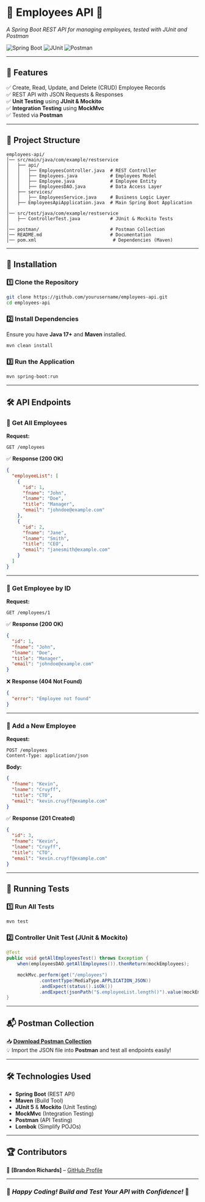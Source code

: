 # 🌟 Employees API 🚀  
*A Spring Boot REST API for managing employees, tested with JUnit and Postman*

![Spring Boot](https://img.shields.io/badge/Spring%20Boot-2.7.5-green?style=for-the-badge&logo=spring-boot)
![JUnit](https://img.shields.io/badge/JUnit-5.8.2-blue?style=for-the-badge&logo=java)
![Postman](https://img.shields.io/badge/Tested%20With-Postman-orange?style=for-the-badge&logo=postman)

---

## 📌 Features  
✅ Create, Read, Update, and Delete (CRUD) Employee Records  
✅ REST API with JSON Requests & Responses  
✅ **Unit Testing** using **JUnit & Mockito**  
✅ **Integration Testing** using **MockMvc**  
✅ Tested via **Postman**  

---

## 📁 Project Structure  

```
employees-api/
│── src/main/java/com/example/restservice
│   ├── api/
│   │   ├── EmployeesController.java  # REST Controller
│   │   ├── Employees.java            # Employees Model
│   │   ├── Employee.java             # Employee Entity
│   │   ├── EmployeesDAO.java         # Data Access Layer
│   ├── services/
│   │   ├── EmployeesService.java     # Business Logic Layer
│   ├── EmployeesApiApplication.java  # Main Spring Boot Application
│
│── src/test/java/com/example/restservice
│   ├── ControllerTest.java           # JUnit & Mockito Tests
│
│── postman/                          # Postman Collection
│── README.md                         # Documentation
│── pom.xml                            # Dependencies (Maven)
```

---

## 🔧 Installation  

### **1️⃣ Clone the Repository**  
```bash
git clone https://github.com/yourusername/employees-api.git
cd employees-api
```

### **2️⃣ Install Dependencies**  
Ensure you have **Java 17+** and **Maven** installed.  
```bash
mvn clean install
```

### **3️⃣ Run the Application**  
```bash
mvn spring-boot:run
```

---

## 🛠️ API Endpoints  

### 📌 **Get All Employees**  
**Request:**  
```http
GET /employees
```
✅ **Response (200 OK)**  
```json
{
  "employeeList": [
    {
      "id": 1,
      "fname": "John",
      "lname": "Doe",
      "title": "Manager",
      "email": "johndoe@example.com"
    },
    {
      "id": 2,
      "fname": "Jane",
      "lname": "Smith",
      "title": "CEO",
      "email": "janesmith@example.com"
    }
  ]
}
```

---

### 📌 **Get Employee by ID**  
**Request:**  
```http
GET /employees/1
```
✅ **Response (200 OK)**  
```json
{
  "id": 1,
  "fname": "John",
  "lname": "Doe",
  "title": "Manager",
  "email": "johndoe@example.com"
}
```
❌ **Response (404 Not Found)**
```json
{
  "error": "Employee not found"
}
```

---

### 📌 **Add a New Employee**  
**Request:**  
```http
POST /employees
Content-Type: application/json
```
**Body:**  
```json
{
  "fname": "Kevin",
  "lname": "Cruyff",
  "title": "CTO",
  "email": "kevin.cruyff@example.com"
}
```
✅ **Response (201 Created)**  
```json
{
  "id": 3,
  "fname": "Kevin",
  "lname": "Cruyff",
  "title": "CTO",
  "email": "kevin.cruyff@example.com"
}
```

---

## 🧪 Running Tests  

### **1️⃣ Run All Tests**  
```bash
mvn test
```

### **2️⃣ Controller Unit Test (JUnit & Mockito)**  
```java
@Test
public void getAllEmployeesTest() throws Exception {
    when(employeesDAO.getAllEmployees()).thenReturn(mockEmployees);

    mockMvc.perform(get("/employees")
            .contentType(MediaType.APPLICATION_JSON))
            .andExpect(status().isOk())
            .andExpect(jsonPath("$.employeeList.length()").value(mockEmployeeList.size()));
}
```

---

## 📬 Postman Collection  
📥 **[Download Postman Collection](postman/employees_api.postman_collection.json)**  
💡 Import the JSON file into **Postman** and test all endpoints easily!

---

## 🛠️ Technologies Used  
- **Spring Boot** (REST API)  
- **Maven** (Build Tool)  
- **JUnit 5** & **Mockito** (Unit Testing)  
- **MockMvc** (Integration Testing)  
- **Postman** (API Testing)  
- **Lombok** (Simplify POJOs)  

---

## 🏆 Contributors  
👤 **[Brandon Richards]** – [GitHub Profile](https://github.com/bricahrds2)  

---

### 🚀 *Happy Coding! Build and Test Your API with Confidence!* 🎯
